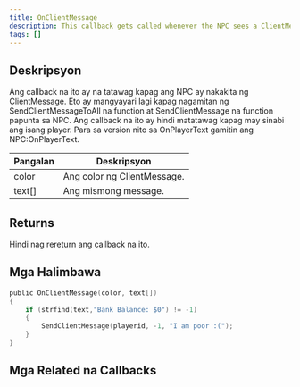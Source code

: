 ```yaml
---
title: OnClientMessage
description: This callback gets called whenever the NPC sees a ClientMessage.
tags: []
---
```


<VersionWarn name='NPC callback' version='SA-MP 0.3a' />

## Deskripsyon

Ang callback na ito ay na tatawag kapag ang NPC ay nakakita ng ClientMessage. Eto ay mangyayari lagi kapag nagamitan ng SendClientMessageToAll na function at SendClientMessage na function papunta sa NPC. Ang callback na ito ay hindi matatawag kapag may sinabi ang isang player. Para sa version nito sa OnPlayerText gamitin ang NPC:OnPlayerText.

| Pangalan | Deskripsyon                     |
| -------- | ------------------------------- |
| color    | Ang color ng ClientMessage.     |
| text[]   | Ang mismong message.            |

## Returns

Hindi nag rereturn ang callback na ito.

## Mga Halimbawa

```c
public OnClientMessage(color, text[])
{
    if (strfind(text,"Bank Balance: $0") != -1)
    {
        SendClientMessage(playerid, -1, "I am poor :(");
    }
}
```

## Mga Related na Callbacks